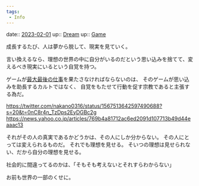 ```yaml
---
tags:
 - Info
---
```


date:: [2023-02-01](/Daily_Note/2023-02-01.md)
up:: [Dream](Bar/Novel/Topics/Dream.md)
up:: [Game](Bar/Novel/Topics/Game.md)

成長するたび、人は夢から脱して、現実を見ていく。

言い換えるなら、理想の世界の中に自分がいるのだという思い込みを捨てて、変えるべき現実にいるという自覚を持つ。

ゲームが[最大最後の仕事](ゲームの最大最後の仕事は、.md)を果たさなければならないのは、
そのゲームが思い込みを助長するカルトではなく、
自覚をもたせて行動を促す宗教であると主張する為だ。

https://twitter.com/nakano0316/status/1567513642597490688?s=20&t=0nC8r4n_TzDps2EyDGBc2g
https://news.yahoo.co.jp/articles/769b4a81712ac6ed2091d107713b49d44eaaac13

それがその人の真実であるかどうかは、その人にしか分からない。
その人にとっては変えられるものだ。
それでも理想を見せる。
そいつの理想は見せられない、だから自分の理想を見せる。

社会的に間違ってるのかは、「そもそも考えないとそれすらわからない」


お前も世界の一部のくせに。